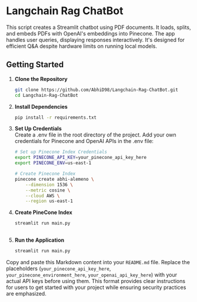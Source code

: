 # Langchain Rag ChatBot

This script creates a Streamlit chatbot using PDF documents. It loads, splits, and embeds PDFs with OpenAI's embeddings into Pinecone. The app handles user queries, displaying responses interactively. It's designed for efficient Q&A despite hardware limits on running local models.

## Getting Started

1. **Clone the Repository**
   ```bash
   git clone https://github.com/AbhiD98/Langchain-Rag-ChatBot.git
   cd Langchain-Rag-ChatBot

2. **Install Dependencies**
   ```bash
   pip install -r requirements.txt

3. **Set Up Credentials**  <br>
   Create a .env file in the root directory of the project. Add your own credentials for Pinecone and OpenAI APIs in the .env file:
   ```bash
   # Set up Pinecone Index Credentials
   export PINECONE_API_KEY=your_pinecone_api_key_here
   export PINECONE_ENV=us-east-1

   # Create Pinecone Index
   pinecone create abhi-alemeno \
       --dimension 1536 \
       --metric cosine \
       --cloud AWS \
       --region us-east-1


4. **Create PineCone Index**
   ```bash
   streamlit run main.py
  
5. **Run the Application**
   ```bash
   streamlit run main.py

Copy and paste this Markdown content into your `README.md` file. Replace the placeholders (`your_pinecone_api_key_here`, `your_pinecone_environment_here`, `your_openai_api_key_here`) with your actual API keys before using them. This format provides clear instructions for users to get started with your project while ensuring security practices are emphasized.
